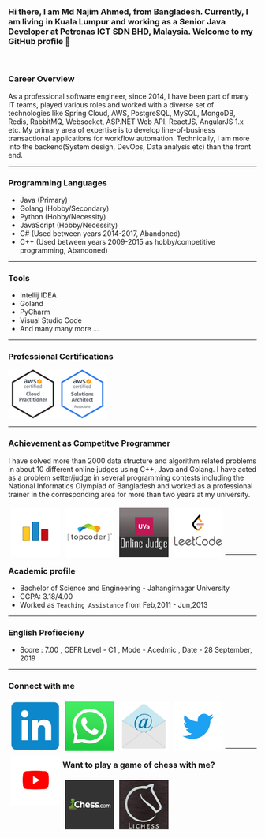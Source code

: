 
 ### Hi there, I am Md Najim Ahmed, from Bangladesh. Currently, I am living in Kuala Lumpur and working as a Senior Java Developer at Petronas ICT SDN BHD, Malaysia. Welcome to my GitHub profile :slightly_smiling_face:

<br/>

 ### Career Overview
As a professional software engineer, since 2014, I have been part of many IT teams, played various roles and worked with a diverse set of technologies like Spring Cloud, AWS, PostgreSQL, MySQL, MongoDB, Redis, RabbitMQ, Websocket, ASP.NET Web API, ReactJS, AngularJS 1.x  etc. My primary area of expertise is to develop line-of-business transactional applications for workflow automation. Technically, I am more into the backend(System design, DevOps, Data analysis etc) than the front end.

---
### Programming Languages 
- Java (Primary)
- Golang (Hobby/Secondary)
- Python (Hobby/Necessity)
- JavaScript (Hobby/Necessity)
- C# (Used between years 2014-2017, Abandoned)
- C++ (Used between years 2009-2015 as hobby/competitive programming, Abandoned)

---
### Tools
- Intellij IDEA
- Goland
- PyCharm
- Visual Studio Code
- And many many more ... 

---
### Professional Certifications
[<img align="left" width="100px"  alt="Visual Studio Code" src="./AWS-CloudPractitioner-2020.png" />][acp]

[<img align="left" width="100px"  alt="Visual Studio Code" src="./AWS-SolArchitect-Associate-2020.png" />][saa]

<br />
<br />
<br />
<br />
<br />
<br />

---

### Achievement as Competitve Programmer
I have solved more than 2000 data structure and algorithm related problems in about 10 different online judges using C++, Java and Golang. I have acted as a problem setter/judge in several programming contests including the National Informatics Olympiad of Bangladesh and worked as a professional trainer in the corresponding area for more than two years at my university.


[<img align="left" width="100px" height="100px" alt="Visual Studio Code" src="./cf.png" style="margin:5px" />][codeforces]


[<img align="left" width="100px" height="100px" alt="Visual Studio Code" src="./tc.png" style="margin:5px" />][topcoder]



[<img align="left" width="100px" height="100px" alt="Visual Studio Code" src="./uva.png" style="margin:5px" />][uva]



[<img align="left" width="100px" height="100px" alt="Visual Studio Code" src="./lc.png" style="margin:5px"/>][lc]
<br/>
<br/>
<br/>
<br/>
<br/>

---
### Academic profile
- Bachelor of Science and Engineering - Jahangirnagar University
- CGPA: 3.18/4.00
- Worked as `Teaching Assistance` from Feb,2011 - Jun,2013

---
### English Profiecieny
- Score : 7.00 , CEFR Level - C1 , Mode - Acedmic , Date - 28 September, 2019

---
### Connect with me
[<img align="left" width="100px" height="100px" alt="Visual Studio Code" src="./linkedin.png" style="margin:5px"/>][linkedin]

[<img align="left" width="100px" height="100px" alt="Visual Studio Code" src="./whatsapp.png" style="margin:5px"/>][wa]


[<img align="left" width="100px" height="100px" alt="Visual Studio Code" src="./email.png" style="margin:5px"/>][email]

[<img align="left" width="100px" height="100px" alt="Visual Studio Code" src="./twitter.png" style="margin:5px"/>][twitter]


[<img align="left" width="100px" height="100px" alt="Visual Studio Code" src="./youtube.jpg" style="margin:5px"/>][youtube]

<br/>
<br/>
<br/>
<br/>
<br/>

---
### Want to play a game of chess with me?

[<img align="left" width="100px" height="100px" alt="Visual Studio Code" src="./chesdotcom.png" style="margin:5px"/>][chessdotcom]

[<img align="left" width="100px" height="100px" alt="Visual Studio Code" src="./lichess.png" style="margin:5px"/>][lichess]

[acp]: https://www.credly.com/badges/b1282f55-c316-4e7a-bed1-25a7ee6dab79/public_url
[saa]: https://www.credly.com/badges/6fb754a4-c4f3-41f3-922e-7698e0d3feb7/public_url
[codeforces]: https://codeforces.com/profile/najim4689
[topcoder]: https://www.topcoder.com/members/paranoid.soul
[uva]: https://uhunt.onlinejudge.org/id/72332 
[lc]: https://leetcode.com/najim/
[wa]: https://wa.me/8801711927949
[linkedin]: https://www.linkedin.com/in/najim-ahmed-32544b77/
[twitter]: https://twitter.com/najim_ju
[youtube]: https://www.youtube.com/channel/UCHuSJ4mGoDghC-ns7xvrG0A
[email]: mailto:najim.ju@gmail.com
[lichess]: https://lichess.org/@/najim4689
[chessdotcom]: https://www.chess.com/member/najimahmed4689
